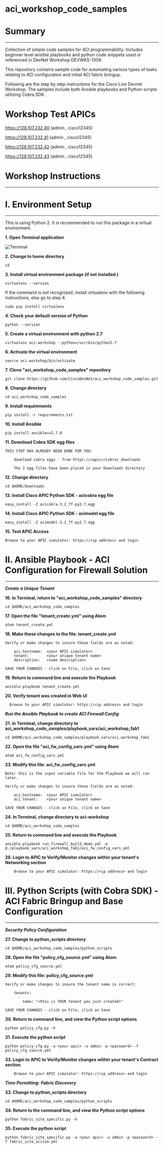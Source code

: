 # aci_workshop_code_samples


# Summary
---

Collection of simple code samples for ACI programmability. Includes beginner level ansible playbooks and python code snippets used or referenced in DevNet Workshop DEVWKS-1309.

This repository contains sample code for automating various types of tasks relating to ACI configuration and initial ACI fabric bringup.

Following are the step by step instructions for the Cisco Live Devnet Workshop.  The samples include both Ansible playbooks and Python scripts utilizing Cobra SDK.

# Workshop Test APICs

https://128.107.232.40    (admin , cisco12345)

https://128.107.232.41    (admin , cisco12345)

https://128.107.232.42    (admin , cisco12345)

https://128.107.232.43    (admin , cisco12345)


# Workshop Instructions
---

# I. Environment Setup
---
This is using Python 2. It is recommended to run this package in a virtual environment.

**1. Open Terminal application**

![Terminal](https://github.com/sheerens/temp_workshop_repo/blob/master/Documentation/Terminal_Icon.png)

**2. Change to home directory**

```text
cd
```
**3. Install virtual environment package (if not installed )**

```text
virtualenv --version
```
If the command is not recognized, install virtualenv with the following instructions, else go to step 4.

```text
sudo pip install virtualenv
```

**4. Check your default version of Python**

```text
python --version
```
**5. Create a virtual environment with python 2.7**

```text
virtualenv aci-workshop --python=/usr/bin/python2.7
```

**6. Activate the virtual environment**

```text
source aci-workshop/bin/activate
```

**7. Clone "aci_workshop_code_samples" repository**

```text
git clone https://github.com/CiscoDevNet/aci_workshop_code_samples.git
```
**8. Change directory**

```text
cd aci_workshop_code_samples
```

**9. Install requirements**

```text
pip install -r requirements.txt
```

**10. Install Ansible**

```text
pip install ansible==2.7.8
```

**11. Download Cobra SDK egg files**

```text
THIS STEP HAS ALREADY BEEN DONE FOR YOU:

	download cobra eggs - from https://<apic>/cobra/_downloads

	The 2 egg files have been placed in your Downloads directory
```

**12. Change directory**

```text
cd $HOME/Downloads
```

**13. Install Cisco APIC Python SDK - acicobra egg file**

```text
easy_install -Z acicobra-3.2_7f-py2.7.egg
```
**14. Install Cisco APIC Python SDK - acimodel egg file**

```text
easy_install -Z acimodel-3.2_7f-py2.7.egg
```

**15. Test APIC Access**

```text
Browse to your APIC simulator: https://<ip address> and login
```


# II. Ansible Playbook - ACI Configuration for Firewall Solution
---

***Create a Unique Tenant***

**16. In Terminal, return to "aci_workshop_code_samples" directory**

```text
cd $HOME/aci_workshop_code_samples
```

**17. Open the file "tenant_create.yml" using Atom**

```text
atom tenant_create.yml
```

**18. Make these changes to the file:  tenant_create.yml**
```text
Verify or make changes to insure these fields are as noted:

	aci_hostname:  <your APIC simulator>
	tenant:        <your unique tenant name>
	description:   <some description>

SAVE YOUR CHANGES - click on File, click on Save
```

**19. Return to command line and execute the Playbook**

```text
ansible-playbook tenant_create.yml
```

**20. Verify tenant was created in Web UI**

```text
  Browse to your APIC simulator: https://<ip address> and login
```


***Run the Ansible Playbook to create ACI Firewall Config***

**21. In Terminal, change directory to aci_workshop_code_samples/playbook_vars/aci_workshop_fab1**

```text
cd $HOME/aci_workshop_code_samples/playbook_vars/aci_workshop_fab1
```


**22. Open the file "aci_fw_config_vars.yml" using Atom**

```text
atom aci_fw_config_vars.yml

```

**23. Modify this file: aci_fw_config_vars.yml**
```text
Note: this is the input variable file for the Playbook we will run later.

Verify or make changes to insure these fields are as noted:

	aci_hostname:  <your APIC simulator>
	aci_tenant:    <your unique tenant name>

SAVE YOUR CHANGES - click on File, click on Save
```

**24. In Terminal, change directory to aci-workshop**

```text
cd $HOME/aci_workshop_code_samples
```



**25. Return to command line and execute the Playbook**

```text
ansible-playbook run_firewall_build_demo.yml -e @./playbook_vars/aci_workshop_fab1/aci_fw_config_vars.yml
```

**26. Login to APIC to Verify/Monitor changes within your tenant's Networking section**

```text
	Browse to your APIC simulator: https://<ip address> and login
```

# III. Python Scripts (with Cobra SDK) - ACI Fabric Bringup and Base Configuration
---



***Security Policy Configuration***

**27. Change to python_scripts directory**

```text
cd $HOME/aci_workshop_code_samples/python_scripts
```

**28. Open the file "policy_cfg_source.yml" using Atom**

```text
atom policy_cfg_source.yml
```


**29. Modify this file:  policy_cfg_source.yml**
```text
Verify or make changes to insure the tenant name is correct:

	tenants:
      -
        name: "<this is YOUR tenant you just created>"

SAVE YOUR CHANGES - click on File, click on Save
```

**30. Return to command line, and view the Python script options**

```text
python policy_cfg.py -h
```


**31. Execute the python script**

```text
python policy_cfg.py -a <your apic> -u admin -p <password> -f policy_cfg_source.yml
```

**33. Login to APIC to Verify/Monitor changes within your tenant's Contract section**

```text
	Browse to your APIC simulator: https://<ip address> and login
```

***Time Permitting:***
***Fabric Discovery***

**33. Change to python_scripts directory**

```text
cd $HOME/aci_workshop_code_samples/python_scripts
```

**34. Return to the command line, and view the Python script options**

```text
python fabric_site_specific.py -h
```

**35. Execute the python script**

```text
python fabric_site_specific.py -a <your apic> -u admin -p <password> -f fabric_site_acisim.yml
```
